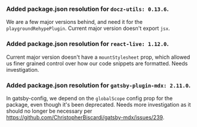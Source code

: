 ### Added package.json resolution for `docz-utils: 0.13.6`.

We are a few major versions behind, and need it for the
`playgroundRehypePlugin`. Current major version doesn't export `jsx`.

### Added package.json resolution for `react-live: 1.12.0`.

Current major version doesn't have a `mountStylesheet` prop, which allowed us
finer grained control over how our code snippets are formatted. Needs
investigation.

### Added package.json resolution for `gatsby-plugin-mdx: 2.11.0`.

In gatsby-config, we depend on the `globalScope` config prop for the package,
even though it's been deprecated. Needs more investigation as it should no
longer be necessary per
https://github.com/ChristopherBiscardi/gatsby-mdx/issues/239.
